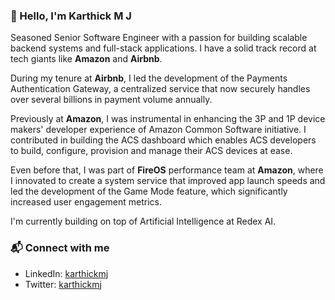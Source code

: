 ### 👋 Hello, I'm **Karthick M J**

Seasoned Senior Software Engineer with a passion for building scalable backend systems and full-stack applications. I have a solid track record at tech giants like **Amazon** and **Airbnb**.

During my tenure at **Airbnb**, I led the development of the Payments Authentication Gateway, a centralized service that now securely handles over several billions in payment volume annually.

Previously at **Amazon**, I was instrumental in enhancing the 3P and 1P device makers' developer experience of Amazon Common Software initiative. I contributed in building the ACS dashboard which enables ACS developers to build, configure, provision and manage their ACS devices at ease.

Even before that, I was part of **FireOS** performance team at **Amazon**, where I innovated to create a system service that improved app launch speeds and led the development of the Game Mode feature, which significantly increased user engagement metrics.

I'm currently building on top of Artificial Intelligence at Redex AI.

### 📬 Connect with me

- LinkedIn: [karthickmj](https://www.linkedin.com/in/karthickmj/)
- Twitter: [karthickmj](https://twitter.com/KarthickMj01)
